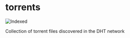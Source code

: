 torrents 
========
![Indexed](https://img.shields.io/badge/indexed-252583-blue)

Collection of torrent files discovered in the DHT network
